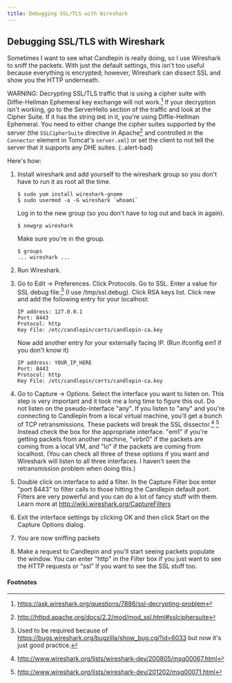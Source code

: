 ```yaml
---
title: Debugging SSL/TLS with Wireshark
---
```

## Debugging SSL/TLS with Wireshark
Sometimes I want to see what Candlepin is really doing, so I use Wireshark to
sniff the packets.  With just the default settings, this isn't too useful
because everything is encrypted; however, Wireshark can dissect SSL and show
you the HTTP underneath.

WARNING: Decrypting SSL/TLS traffic that is using a cipher suite with
Diffie-Hellman Ephemeral key exchange will not work.[^1]  If your decryption
isn't working, go to the ServerHello section of the traffic and look at the
Cipher Suite.  If it has the string `DHE` in it, you're using Diffie-Hellman
Ephemeral.  You need to either change the cipher suites supported by the
server (the `SSLCipherSuite` directive in Apache[^2] and controlled in the
`Connector` element in Tomcat's `server.xml`) or set the client to not tell
the server that it supports any DHE suites.
{:.alert-bad}

Here's how:

1. Install wireshark and add yourself to the wireshark group so you don't have to run it as root all the time.

   ```
   $ sudo yum install wireshark-gnome
   $ sudo usermod -a -G wireshark `whoami`
   ```

   Log in to the new group (so you don't have to log out and back in again).

   ```
   $ newgrp wireshark
   ```

   Make sure you're in the group.

   ```
   $ groups
   ... wireshark ...
   ```

1. Run Wireshark.
1. Go to Edit -> Preferences.  Click Protocols.  Go to SSL.  Enter a value for
   SSL debug file.[^3]  (I use /tmp/ssl.debug).  Click RSA keys list.
   Click new and add the following entry for your localhost:

   ```
   IP address: 127.0.0.1
   Port: 8443
   Protocol: http
   Key File: /etc/candlepin/certs/candlepin-ca.key
   ```

    Now add another entry for your externally facing IP.  (Run ifconfig em1 if you don't know it)

   ```
   IP address: YOUR_IP_HERE
   Port: 8443
   Protocol: http
   Key File: /etc/candlepin/certs/candlepin-ca.key
   ```

1. Go to Capture -> Options.  Select the interface you want to listen on.  This
   step is very important and it took me a long time to figure this out.  Do
   not listen on the pseudo-interface "any".  If you listen to "any" and you're
   connecting to Candlepin from a local virtual machine, you'll get a bunch of
   TCP retransmissions.  These packets will break the SSL dissector.[^4] [^5]
   Instead check the box for the appropriate interface. "em1"
   if you're getting packets from another machine, "virbr0" if the packets are
   coming from a local VM, and "lo" if the packets are coming from localhost.
   (You can check all three of these options if you want and Wireshark will
   listen to all three interfaces.  I haven't seen the retransmission problem
   when doing this.)
1. Double click on interface to add a filter.  In the Capture Filter box enter
   "port 8443" to filter calls to those hitting the Candlepin default port.
   Filters are very powerful and you can do a lot of fancy stuff with them.
   Learn more at http://wiki.wireshark.org/CaptureFilters
1. Exit the interface settings by clicking OK and then click Start on the
   Capture Options dialog.
1. You are now sniffing packets
1. Make a request to Candlepin and you'll start seeing packets populate the
   window.  You can enter "http" in the Filter box if you just want to see the
   HTTP requests or "ssl" if you want to see the SSL stuff too.

#### Footnotes
[^1]: <https://ask.wireshark.org/questions/7886/ssl-decrypting-problem>
[^2]: <http://httpd.apache.org/docs/2.2/mod/mod_ssl.html#sslciphersuite>
[^3]: Used to be required because of <https://bugs.wireshark.org/bugzilla/show_bug.cgi?id=6033> but now it's just good practice.
[^4]: <http://www.wireshark.org/lists/wireshark-dev/200805/msg00067.html>
[^5]: <http://www.wireshark.org/lists/wireshark-dev/201202/msg00071.html>

